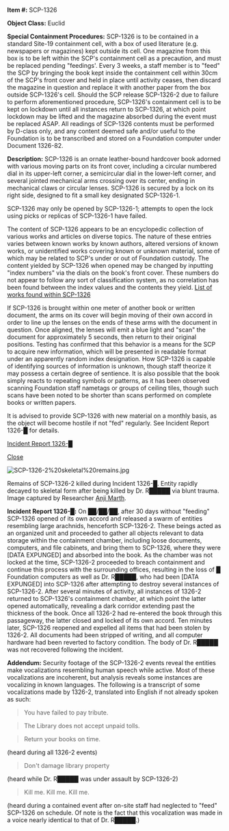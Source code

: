 **Item #:** SCP-1326

**Object Class:** Euclid

**Special Containment Procedures:** SCP-1326 is to be contained in a standard Site-19 containment cell, with a box of used literature (e.g. newspapers or magazines) kept outside its cell. One magazine from this box is to be left within the SCP's containment cell as a precaution, and must be replaced pending "feedings'. Every 3 weeks, a staff member is to "feed" the SCP by bringing the book kept inside the containment cell within 30cm of the SCP's front cover and held in place until activity ceases, then discard the magazine in question and replace it with another paper from the box outside SCP-1326's cell. Should the SCP release SCP-1326-2 due to failure to perform aforementioned procedure, SCP-1326's containment cell is to be kept on lockdown until all instances return to SCP-1326, at which point lockdown may be lifted and the magazine absorbed during the event must be replaced ASAP. All readings of SCP-1326 contents must be performed by D-class only, and any content deemed safe and/or useful to the Foundation is to be transcribed and stored on a Foundation computer under Document 1326-82.

**Description:** SCP-1326 is an ornate leather-bound hardcover book adorned with various moving parts on its front cover, including a circular numbered dial in its upper-left corner, a semicircular dial in the lower-left corner, and several jointed mechanical arms crossing over its center, ending in mechanical claws or circular lenses. SCP-1326 is secured by a lock on its right side, designed to fit a small key designated SCP-1326-1.

SCP-1326 may only be opened by SCP-1326-1; attempts to open the lock using picks or replicas of SCP-1326-1 have failed.

The content of SCP-1326 appears to be an encyclopedic collection of various works and articles on diverse topics. The nature of these entries varies between known works by known authors, altered versions of known works, or unidentified works covering known or unknown material, some of which may be related to SCP's under or out of Foundation custody. The content yielded by SCP-1326 when opened may be changed by inputting "index numbers" via the dials on the book's front cover. These numbers do not appear to follow any sort of classification system, as no correlation has been found between the index values and the contents they yield. [List of works found within SCP-1326](/document-1326)

If SCP-1326 is brought within one meter of another book or written document, the arms on its cover will begin moving of their own accord in order to line up the lenses on the ends of these arms with the document in question. Once aligned, the lenses will emit a blue light and "scan" the document for approximately 5 seconds, then return to their original positions. Testing has confirmed that this behavior is a means for the SCP to acquire new information, which will be presented in readable format under an apparently random index designation. How SCP-1326 is capable of identifying sources of information is unknown, though staff theorize it may possess a certain degree of sentience. It is also possible that the book simply reacts to repeating symbols or patterns, as it has been observed scanning Foundation staff nametags or groups of ceiling tiles, though such scans have been noted to be shorter than scans performed on complete books or written papers.

It is advised to provide SCP-1326 with new material on a monthly basis, as the object will become hostile if not "fed" regularly. See Incident Report 1326-█ for details.

[Incident Report 1326-█](javascript:;)

[Close](javascript:;)

![SCP-1326-2%20skeletal%20remains.jpg](http://scp-wiki.wdfiles.com/local--files/scp-1326/SCP-1326-2%20skeletal%20remains.jpg)

Remains of SCP-1326-2 killed during Incident 1326-█. Entity rapidly decayed to skeletal form after being killed by Dr. R█████ via blunt trauma.  
Image captured by Researcher [Anji Marth](https://resonanteye.net/).

**Incident Report 1326-█:** On ██/██/██, after 30 days without "feeding" SCP-1326 opened of its own accord and released a swarm of entities resembling large arachnids, henceforth SCP-1326-2. These beings acted as an organized unit and proceeded to gather all objects relevant to data storage within the containment chamber, including loose documents, computers, and file cabinets, and bring them to SCP-1326, where they were \[DATA EXPUNGED\] and absorbed into the book. As the chamber was not locked at the time, SCP-1326-2 proceeded to breach containment and continue this process with the surrounding offices, resulting in the loss of █ Foundation computers as well as Dr. R█████, who had been \[DATA EXPUNGED\] into SCP-1326 after attempting to destroy several instances of SCP-1326-2. After several minutes of activity, all instances of 1326-2 returned to SCP-1326's containment chamber, at which point the latter opened automatically, revealing a dark corridor extending past the thickness of the book. Once all 1326-2 had re-entered the book through this passageway, the latter closed and locked of its own accord. Ten minutes later, SCP-1326 reopened and expelled all items that had been stolen by 1326-2. All documents had been stripped of writing, and all computer hardware had been reverted to factory condition. The body of Dr. R█████ was not recovered following the incident.

**Addendum:** Security footage of the SCP-1326-2 events reveal the entities make vocalizations resembling human speech while active. Most of these vocalizations are incoherent, but analysis reveals some instances are vocalizing in known languages. The following is a transcript of some vocalizations made by 1326-2, translated into English if not already spoken as such:

> You have failed to pay tribute.

> The Library does not accept unpaid tolls.

> Return your books on time.

(heard during all 1326-2 events)

> Don't damage library property

(heard while Dr. R█████ was under assault by SCP-1326-2)

> Kill me. Kill me. Kill me.

(heard during a contained event after on-site staff had neglected to "feed" SCP-1326 on schedule. Of note is the fact that this vocalization was made in a voice nearly identical to that of Dr. R█████.)